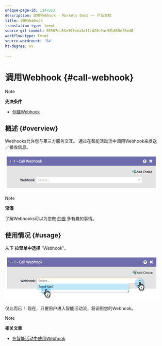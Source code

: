 ```yaml
---
unique-page-id: 1147023
description: 致电Webhook - Marketo Docs —— 产品文档
title: 调用Webhook
translation-type: tm+mt
source-git-commit: 00887ea53e395bea3a11fd28e0ac98b085ef6ed8
workflow-type: tm+mt
source-wordcount: '84'
ht-degree: 0%

---
```



# 调用Webhook {#call-webhook}

>[!NOTE]
>
>**先决条件**
>
>* [创建Webhook](../../../../product-docs/administration/additional-integrations/create-a-webhook.md)

>



## 概述 {#overview}

Webhooks允许您与第三方服务交互。 通过在智能活动流中调用Webhook来发送／接收信息。

![](assets/image2014-9-22-15-3a4-3a7.png)

>[!NOTE]
>
>**深潜**
>
>了解Webhooks可以为您做 [的很](http://developers.marketo.com/documentation/webhooks/) 多有趣的事情。

## 使用情况 {#usage}

从下 **拉菜单中选择** “Webhook”。

![](assets/image2014-9-22-15-3a4-3a25.png)

仅此而已！ 现在，只要用户进入智能活动流，将调用您的Webhook。

>[!NOTE]
>
>**相关文章**
>
>* [在智能活动中使用Webhook](use-a-webhook-in-a-smart-campaign.md)

>



